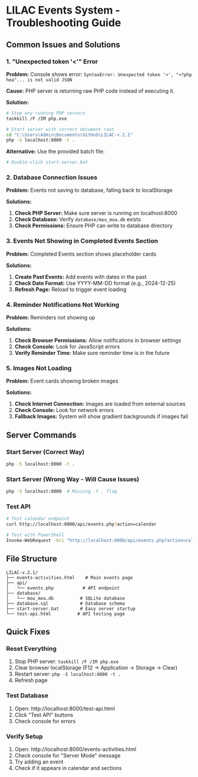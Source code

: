 # LILAC Events System - Troubleshooting Guide

## Common Issues and Solutions

### 1. "Unexpected token '<'" Error

**Problem:** Console shows error: `SyntaxError: Unexpected token '<', "<?php hea"... is not valid JSON`

**Cause:** PHP server is returning raw PHP code instead of executing it.

**Solution:**
```bash
# Stop any running PHP servers
taskkill /F /IM php.exe

# Start server with correct document root
cd "C:\Users\Admin\Documents\GitHub\LILAC-v.2.1"
php -S localhost:8000 -t .
```

**Alternative:** Use the provided batch file:
```bash
# Double-click start-server.bat
```

### 2. Database Connection Issues

**Problem:** Events not saving to database, falling back to localStorage

**Solutions:**
1. **Check PHP Server:** Make sure server is running on localhost:8000
2. **Check Database:** Verify `database/mou_moa.db` exists
3. **Check Permissions:** Ensure PHP can write to database directory

### 3. Events Not Showing in Completed Events Section

**Problem:** Completed Events section shows placeholder cards

**Solutions:**
1. **Create Past Events:** Add events with dates in the past
2. **Check Date Format:** Use YYYY-MM-DD format (e.g., 2024-12-25)
3. **Refresh Page:** Reload to trigger event loading

### 4. Reminder Notifications Not Working

**Problem:** Reminders not showing up

**Solutions:**
1. **Check Browser Permissions:** Allow notifications in browser settings
2. **Check Console:** Look for JavaScript errors
3. **Verify Reminder Time:** Make sure reminder time is in the future

### 5. Images Not Loading

**Problem:** Event cards showing broken images

**Solutions:**
1. **Check Internet Connection:** Images are loaded from external sources
2. **Check Console:** Look for network errors
3. **Fallback Images:** System will show gradient backgrounds if images fail

## Server Commands

### Start Server (Correct Way)
```bash
php -S localhost:8000 -t .
```

### Start Server (Wrong Way - Will Cause Issues)
```bash
php -S localhost:8000  # Missing -t . flag
```

### Test API
```bash
# Test calendar endpoint
curl http://localhost:8000/api/events.php?action=calendar

# Test with PowerShell
Invoke-WebRequest -Uri "http://localhost:8000/api/events.php?action=calendar" -Method GET
```

## File Structure
```
LILAC-v.2.1/
├── events-activities.html    # Main events page
├── api/
│   └── events.php           # API endpoint
├── database/
│   └── mou_moa.db          # SQLite database
├── database.sql            # Database schema
├── start-server.bat        # Easy server startup
└── test-api.html          # API testing page
```

## Quick Fixes

### Reset Everything
1. Stop PHP server: `taskkill /F /IM php.exe`
2. Clear browser localStorage (F12 → Application → Storage → Clear)
3. Restart server: `php -S localhost:8000 -t .`
4. Refresh page

### Test Database
1. Open: http://localhost:8000/test-api.html
2. Click "Test API" buttons
3. Check console for errors

### Verify Setup
1. Open: http://localhost:8000/events-activities.html
2. Check console for "Server Mode" message
3. Try adding an event
4. Check if it appears in calendar and sections
